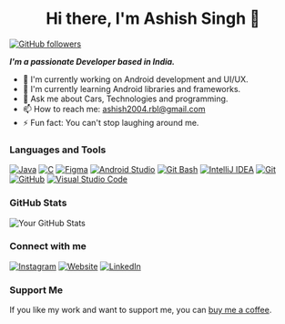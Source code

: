 <h1 align = "center">  Hi there, I'm Ashish Singh 👋 </h1>

[![GitHub followers](https://img.shields.io/github/followers/Ashish-9455187250?style=social)](https://github.com/)

 ***I'm a passionate Developer based in India.***

- 🔭 I'm currently working on Android development and UI/UX.
- 🌱 I'm currently learning Android libraries and frameworks.
- 💬 Ask me about Cars, Technologies and programming.
- 📫 How to reach me: ashish2004.rbl@gmail.com
- ⚡ Fun fact: You can't stop laughing around me.

### Languages and Tools

[![Java](https://img.shields.io/badge/-Java-007396?style=for-the-badge&logo=java&logoColor=white)](https://www.java.com/)
[![C](https://img.shields.io/badge/-C-00599C?style=for-the-badge&logo=c&logoColor=white)](https://en.wikipedia.org/wiki/C_(programming_language))
[![Figma](https://img.shields.io/badge/-Figma-F24E1E?style=for-the-badge&logo=figma&logoColor=white)](https://www.figma.com/)
[![Android Studio](https://img.shields.io/badge/-Android%20Studio-3DDC84?style=for-the-badge&logo=android-studio&logoColor=white)](https://developer.android.com/studio)
[![Git Bash](https://img.shields.io/badge/-Git%20Bash-4EAA25?style=for-the-badge&logo=git&logoColor=white)](https://gitforwindows.org/)
[![IntelliJ IDEA](https://img.shields.io/badge/-IntelliJ%20IDEA-000000?style=for-the-badge&logo=intellij-idea&logoColor=white)](https://www.jetbrains.com/idea/)
[![Git](https://img.shields.io/badge/-Git-F05032?style=for-the-badge&logo=git&logoColor=white)](https://git-scm.com/)
[![GitHub](https://img.shields.io/badge/-GitHub-181717?style=flat&logo=github)](https://github.com/)
[![Visual Studio Code](https://img.shields.io/badge/-Visual%20Studio%20Code-007ACC?style=flat&logo=visual-studio-code&logoColor=white)](https://code.visualstudio.com/)

### GitHub Stats

![Your GitHub Stats](https://github-readme-stats.vercel.app/api?username=Ashish-9455187250&show_icons=true&count_private=true)

### Connect with me
[![Instagram](https://img.shields.io/badge/Instagram-singh_ashish_3003-orange?style=flat&logo=instagram)](https://www.instagram.com/https://www.instagram.com/singh_ashish_3003//)
[![Website](https://img.shields.io/badge/-Website-4285F4?style=flat&logo=google-chrome&logoColor=white)](https://https://ashishsingh3003.wixsite.com/myportfolio)
[![LinkedIn](https://img.shields.io/badge/-LinkedIn-0077B5?style=flat&logo=linkedin&logoColor=white)](https://www.linkedin.com/in/linkedin.com/in/ashish-singh-475439226/)


### Support Me

If you like my work and want to support me, you can [buy me a coffee](https://www.buymeacoffee.com/your-username).

<!-- Optional: Add more sections as needed (e.g., Projects, Recent Blog Posts, etc.) -->
